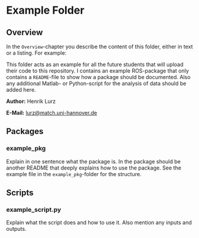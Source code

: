 # Example Folder
## Overview
In the `Overview`-chapter you describe the content of this folder, either in text or a listing. For example:

This folder acts as an example for all the future students that will upload their code to this repository. I contains an example ROS-package that only contains a `README`-file to show how a package should be documented. Also any additional Matlab- or Python-script for the analysis of data should be added here.

**Author:** Henrik Lurz

**E-Mail:** lurz@match.uni-hannover.de

## Packages
### example_pkg 
Explain in one sentence what the package is. In the package should be another README that deeply explains how to use the package. See the example file in the `example_pkg`-folder for the structure.

## Scripts
### example_script.py 
Explain what the script does and how to use it. Also mention any inputs and outputs.
